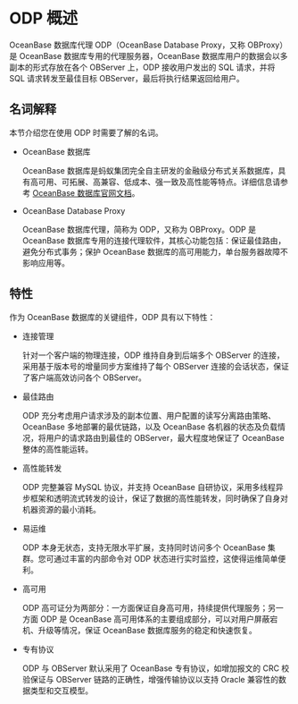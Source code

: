 # ODP 概述

OceanBase 数据库代理 ODP（OceanBase Database Proxy，又称 OBProxy）是 OceanBase 数据库专用的代理服务器，OceanBase 数据库用户的数据会以多副本的形式存放在各个 OBServer 上，ODP 接收用户发出的 SQL 请求，并将 SQL 请求转发至最佳目标 OBServer，最后将执行结果返回给用户。

## 名词解释

本节介绍您在使用 ODP 时需要了解的名词。

* OceanBase 数据库

  OceanBase 数据库是蚂蚁集团完全自主研发的金融级分布式关系数据库，具有高可用、可拓展、高兼容、低成本、强一致及高性能等特点。详细信息请参考 [OceanBase 数据库官网文档](https://www.oceanbase.com/docs/enterprise-oceanbase-database-cn-10000000000881145)。

* OceanBase Database Proxy

  OceanBase 数据库代理，简称为 ODP，又称为 OBProxy。ODP 是 OceanBase 数据库专用的连接代理软件，其核心功能包括：保证最佳路由，避免分布式事务；保护 OceanBase 数据库的高可用能力，单台服务器故障不影响应用等。

## 特性

作为 OceanBase 数据库的关键组件，ODP 具有以下特性：

* 连接管理

  针对一个客户端的物理连接，ODP 维持自身到后端多个 OBServer 的连接，采用基于版本号的增量同步方案维持了每个 OBServer 连接的会话状态，保证了客户端高效访问各个 OBServer。

* 最佳路由

  ODP 充分考虑用户请求涉及的副本位置、用户配置的读写分离路由策略、OceanBase 多地部署的最优链路，以及 OceanBase 各机器的状态及负载情况，将用户的请求路由到最佳的 OBServer，最大程度地保证了 OceanBase 整体的高性能运转。

* 高性能转发

  ODP 完整兼容 MySQL 协议，并支持 OceanBase 自研协议，采用多线程异步框架和透明流式转发的设计，保证了数据的高性能转发，同时确保了自身对机器资源的最小消耗。
  
* 易运维

  ODP 本身无状态，支持无限水平扩展，支持同时访问多个 OceanBase 集群。您可通过丰富的内部命令对 ODP 状态进行实时监控，这使得运维简单便利。

* 高可用

  ODP 高可证分为两部分：一方面保证自身高可用，持续提供代理服务；另一方面 ODP 是 OceanBase 高可用体系的主要组成部分，可以对用户屏蔽宕机、升级等情况，保证 OceanBase 数据库服务的稳定和快速恢复。

* 专有协议

  ODP 与 OBServer 默认采用了 OceanBase 专有协议，如增加报文的 CRC 校验保证与 OBServer 链路的正确性，增强传输协议以支持 Oracle 兼容性的数据类型和交互模型。
